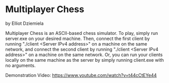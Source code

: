 # Multiplayer Chess
by Elliot Dziemiela

Multiplayer Chess is an ASCII-based chess simulator. To play, simply run server.exe on your desired machine. Then, connect the first client by running "./client \<Server IPv4 address\>" on a machine on the same network, and connect the second client by running "./client \<Server IPv4 address\>" on a machine on the same network. Or, you can run your clients locally on the same machine as the server by simply running client.exe with no arguments.   

Demonstration Video: https://www.youtube.com/watch?v=t44cCtEYe44
